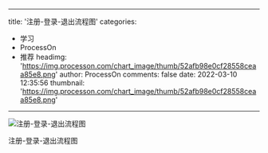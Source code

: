 
---
title: '注册-登录-退出流程图'
categories: 
 - 学习
 - ProcessOn
 - 推荐
headimg: 'https://img.processon.com/chart_image/thumb/52afb98e0cf28558ceaa85e8.png'
author: ProcessOn
comments: false
date: 2022-03-10 12:35:56
thumbnail: 'https://img.processon.com/chart_image/thumb/52afb98e0cf28558ceaa85e8.png'
---

<div>   
<img class="thumb" alt="注册-登录-退出流程图" src="https://img.processon.com/chart_image/thumb/52afb98e0cf28558ceaa85e8.png" referrerpolicy="no-referrer">
<p>注册-登录-退出流程图</p>  
</div>
            